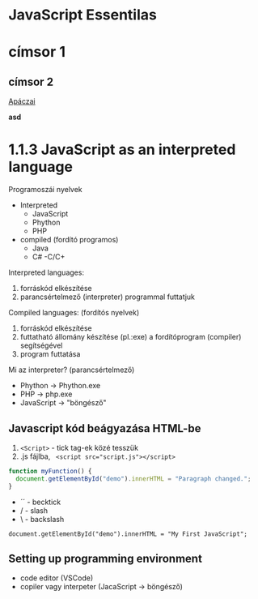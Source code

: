 # JavaScript Essentilas
 
# címsor 1
## címsor 2
[Apáczai](https://apaczai.tmszc.hu/)

**asd**
# 1.1.3 JavaScript as an interpreted language

Programoszái nyelvek

- Interpreted 
    - JavaScript
    - Phython
    - PHP
- compiled (fordító programos) 
    - Java
    - C# 
    -C/C+


Interpreted languages:
 1. forráskód elkészítése
 2. parancsértelmező (interpreter) programmal futtatjuk


Compiled languages: (fordítós nyelvek)
1. forráskód elkészítése
2. futtatható állomány készítése (pl.:exe) a fordítóprogram (compiler) segítségével
3. program futtatása

Mi az interpreter? (parancsértelmező)
- Phython -> Phython.exe
- PHP -> php.exe
- JavaScript -> "böngésző"

## Javascript kód beágyazása HTML-be

1. `<Script>` - tick  tag-ek közé tesszük
2. .js fájlba, ` <script src="script.js"></script>`


```JavaScript
function myFunction() {
  document.getElementById("demo").innerHTML = "Paragraph changed.";
}
```



- ´<asd>´ - becktick
- / - slash
- \ - backslash



```
document.getElementById("demo").innerHTML = "My First JavaScript";
```
## Setting up programming environment
- code editor (VSCode)
- copiler vagy interpeter (JacaScript -> böngésző)

